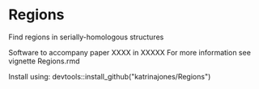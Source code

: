# Regions
Find regions in serially-homologous structures

Software to accompany paper XXXX in XXXXX
For more information see vignette Regions.rmd

Install using:
devtools::install_github("katrinajones/Regions")
